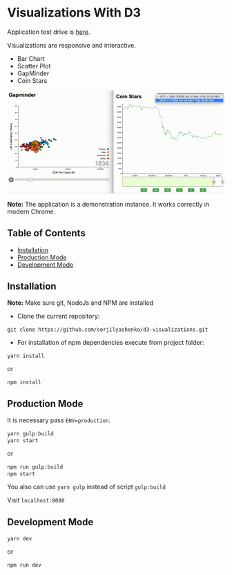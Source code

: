 # Visualizations With D3

Application test drive is [here](https://d3visualizations.herokuapp.com/).

Visualizations are responsive and interactive.

- Bar Chart
- Scatter Plot
- GapMinder
- Coin Stars

![Demo Image](./demo-images/coinstars.gif)

**Note:** The application is a demonstration instance. It works correctly in modern Chrome.

## Table of Contents

- [Installation](#instalation)
- [Production Mode](#production_mode)
- [Development Mode](#development_mode)

## Installation

**Note:** Make sure git, NodeJs and NPM are installed

- Clone the current repository:

```bush
git clone https://github.com/serjilyashenko/d3-visualizations.git
```

- For installation of npm dependencies execute from project folder:

```bush
yarn install
```

or

```bush
npm install
```

## Production Mode

It is necessary pass `ENV=production`.

```bush
yarn gulp:build
yarn start
```

or

```bush
npm run gulp:build
npm start
```

You also can use `yarn gulp` instead of script `gulp:build`

Visit `localhost:8080`

## Development Mode

```
yarn dev
```

or

```
npm run dev
```
